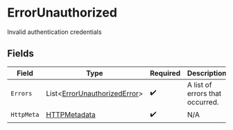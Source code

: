# ErrorUnauthorized

Invalid authentication credentials


## Fields

| Field                                                                             | Type                                                                              | Required                                                                          | Description                                                                       |
| --------------------------------------------------------------------------------- | --------------------------------------------------------------------------------- | --------------------------------------------------------------------------------- | --------------------------------------------------------------------------------- |
| `Errors`                                                                          | List<[ErrorUnauthorizedError](../../Models/Components/ErrorUnauthorizedError.md)> | :heavy_check_mark:                                                                | A list of errors that occurred.                                                   |
| `HttpMeta`                                                                        | [HTTPMetadata](../../Models/Components/HTTPMetadata.md)                           | :heavy_check_mark:                                                                | N/A                                                                               |